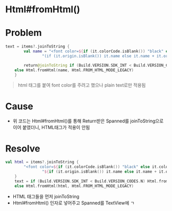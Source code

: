 # Html#fromHtml()

# Problem

```kotlin
text = items?.joinToString {
        val name = "<font color=${if (it.colorCode.isBlank()) "black" else it.colorCode}>"+
                "(if (it.origin.isBlank()) it.name else it.name + it.origin) + "</font>"

        return@joinToString if (Build.VERSION.SDK_INT < Build.VERSION_CODES.N) Html.fromHtml(name)
	else Html.fromHtml(name, Html.FROM_HTML_MODE_LEGACY)        
    }
```

> html 태그를 붙여 font color를 주려고 했으나 plain text로만 적용됨

# Cause

- 위 코드는 Html#fromHtml()를 통해 Return받은 Spanned를 joinToString으로 이어 붙였더니, HTML태그가 적용이 안됨

# Resolve

```kotlin
val html = items?.joinToString {
        "<font color=${if (it.colorCode.isBlank()) "black" else it.colorCode}>" +
                "${if (it.origin.isBlank()) it.name else it.name + it.origin}</font>"
    }
    text = if (Build.VERSION.SDK_INT < Build.VERSION_CODES.N) Html.fromHtml(html)
    else Html.fromHtml(html, Html.FROM_HTML_MODE_LEGACY)
```

- HTML 태그들을 먼저 joinToString 
- Html#fromHtml() 인자로 넣어주고 Spanned를 TextView에 ㄱ